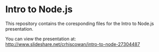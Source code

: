 # Intro to Node.js

This repository contains the coresponding files for the Intro to Node.js presentation.

You can view the presentation at: http://www.slideshare.net/crhiscowan/intro-to-node-27304487
